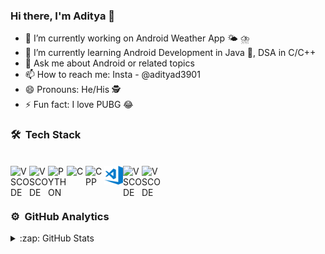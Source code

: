 ### Hi there, I'm Aditya 👋


- 🔭 I’m currently working on Android Weather App 🌤 ⛈
- 🌱 I’m currently learning Android Development in Java 📱, DSA in C/C++ 
- 💬 Ask me about Android or related topics
- 📫 How to reach me: Insta - @adityad3901
- 😄 Pronouns: He/His 🕵️
- ⚡ Fun fact: I love PUBG 😂

### 🛠 &nbsp;Tech Stack
<br>
<img align="left" alt="VSCODE" width="30px" src="https://github.com/sahilsingh2402/sahilsingh2402/blob/main/files_ss2402/java.svg" />
<img align="left" alt="VSCODE" width="30px" src="https://img.icons8.com/fluent/50/000000/android-os.png" />
<img align="left" alt="PYTHON" width="30px" src="https://github.com/sahilsingh2402/sahilsingh2402/blob/main/files_ss2402/python.svg" />
<img align="left" alt="C" width="30px" src="https://github.com/sahilsingh2402/sahilsingh2402/blob/main/files_ss2402/c-original.svg" />
<img align="left" alt="CPP" width="30px" src="https://github.com/sahilsingh2402/sahilsingh2402/blob/main/files_ss2402/cpp.svg" />
<img align="left" alt="VSCODE" width="30px" src="https://raw.githubusercontent.com/github/explore/80688e429a7d4ef2fca1e82350fe8e3517d3494d/topics/visual-studio-code/visual-studio-code.png" />
<img align="left" alt="VSCODE" width="30px" src="https://github.com/sahilsingh2402/sahilsingh2402/blob/main/files_ss2402/git.svg" />
<img align="left" alt="VSCODE" width="30px" src="https://github.githubassets.com/images/modules/logos_page/Octocat.png" />


<br><br>
### ⚙️ &nbsp;GitHub Analytics
<details>
  <summary>:zap: GitHub Stats</summary>
  <br />
  <p>&nbsp;<img height="180em" src="https://github-readme-stats-eight-theta.vercel.app/api?username=aditya3901&show_icons=true&theme=algolia&include_all_commits=true&count_private=true"/></p>
</details>

